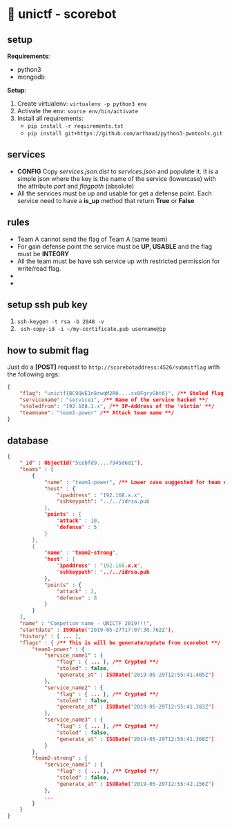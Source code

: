 # 🎯 unictf - scorebot

## setup

**Requirements**:
- python3
- mongodb

**Setup**:
1) Create virtualenv: `virtualenv -p python3 env`
2) Activate the env: `source env/bin/activate`
3) Install all requirements:
   - `pip install -r requirements.txt`
   - `pip install git+https://github.com/arthaud/python3-pwntools.git`

## services
- **CONFIG** Copy _services.json.dist_ to _services.json_ and populate it. It is a simple json where the key is the name of the service (lowercase) with the attribute _port_ and _flagpath_ (absolute)
- All the services must be up and usable for get a defense point. Each service need to have a **is_up** method that return **True** or **False**

## rules
- Team A cannot send the flag of Team A (same team)
- For gain defense point the service must be **UP, USABLE** and the flag must be **INTEGRY**
- All the team must be have ssh service up with restricted permission for write/read flag.
-
-

## setup ssh pub key
1.  ```ssh-keygen -t rsa -b 2048 -v```
2.  ``` ssh-copy-id -i ~/my-certificate.pub username@ip```

## how to submit flag
Just do a **[POST]** request to `http://scorebotaddress:4526/submitflag` with the following args:
```json
{
    "flag": "unictf{BC9QHE1n8rwqM2R0....sx8FgryGbt6}", /** Stoled flag **/
    "servicename": "service1", /** Name of the service hacked **/
    "stoledfrom": "192.168.1.x", /** IP-Address of the 'victim' **/
    "teamname": "team1-power" /** Attack team name **/
}
```


## database
```json
{
    "_id" : ObjectId("5cebfd9....7945d6d1"),
    "teams" : [
        {
            "name" : "team1-power", /** Lower case suggested for team name**/
            "host" : {
                "ipaddress" : "192.168.x.x",
                "sshkeypath": "../../idrsa.pub
            },
            "points" : {
                "attack" : 10,
                "defense" : 5
            }
        },
        {
            "name" : "team2-strong",
            "host" : {
                "ipaddress" : "192.168.x.x",
                "sshkeypath": "../../idrsa.pub
            },
            "points" : {
                "attack" : 2,
                "defense" : 8
            }
        }
    ],
    "name" : "Competion name - UNICTF 2019!!!",
    "startdate" : ISODate("2019-05-27T17:07:30.762Z"),
    "history" : [ ... ],
    "flags" : { /** This is will be generate/update from scorebot **/
        "team1-power" : {
            "service_name1" : {
                "flag" : { ... }, /** Crypted **/
                "stoled" : false,
                "generate_at" : ISODate("2019-05-29T12:55:41.405Z")
            },
            "service_name2" : {
                "flag" : { ... }, /** Crypted **/
                "stoled" : false,
                "generate_at" : ISODate("2019-05-29T12:55:41.383Z")
            },
            "service_name3" : {
                "flag" : { ... }, /** Crypted **/
                "stoled" : false,
                "generate_at" : ISODate("2019-05-29T12:55:41.368Z")
            }
        },
        "team2-strong" : {
            "service_name1" : {
                "flag" : { ... }, /** Crypted **/
                "stoled" : false,
                "generate_at" : ISODate("2019-05-29T12:55:42.156Z")
            },
            ...
        }
    }
}
```